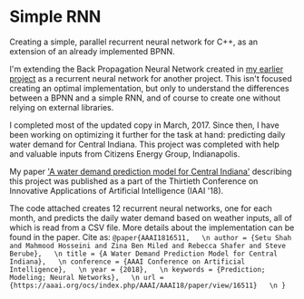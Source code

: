 # Simple RNN
Creating a simple, parallel recurrent neural network for C++, as an extension of an already implemented BPNN.

I'm extending the Back Propagation Neural Network created in [my earlier project](https://github.com/setu4993/Fatality_Rate_Prediction_Navigation_Tool) as a recurrent neural network for another project. This isn't focused creating an optimal implementation, but only to understand the differences between a BPNN and a simple RNN, and of course to create one without relying on external libraries.

I completed most of the updated copy in March, 2017. Since then, I have been working on optimizing it further for the task at hand: predicting daily water demand for Central Indiana. This project was completed with help and valuable inputs from Citizens Energy Group, Indianapolis.

My paper ['A water demand prediction model for Central Indiana'](https://aaai.org/ocs/index.php/AAAI/AAAI18/paper/view/16511) describing this project was published as a part of the Thirtieth Conference on Innovative Applications of Artificial Intelligence (IAAI '18).

The code attached creates 12 recurrent neural networks, one for each month, and predicts the daily water demand based on weather inputs, all of which is read from a CSV file. More details about the implementation can be found in the paper. Cite as:
`
@paper{AAAI1816511,   \n
	author = {Setu Shah and Mahmood Hosseini and Zina Ben Miled and Rebecca Shafer and Steve Berube},   \n
	title = {A Water Demand Prediction Model for Central Indiana},   \n
	conference = {AAAI Conference on Artificial Intelligence},   \n
	year = {2018},   \n
	keywords = {Prediction; Modeling; Neural Networks},   \n
	url = {https://aaai.org/ocs/index.php/AAAI/AAAI18/paper/view/16511}   \n
}
`